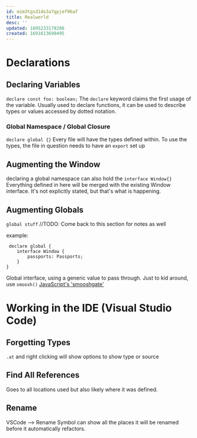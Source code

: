 ```yaml
---
id: mim3tgsd1do3a7gpjef96af
title: Realworld
desc: ''
updated: 1695233178206
created: 1691613690495
---
```

# Declarations
## Declaring Variables
`declare const foo: boolean;`
The `declare` keyword claims the first usage of the variable. Usually used to declare functions, it can be used to describe types or values accessed by dotted notation.

### Global Namespace / Global Closure
`declare global {}`
Every file will have the types defined within. To use the types, the file in question needs to have an `export` set up

## Augmenting the Window
declaring a global namespace can also hold the `interface Window{}`
Everything defined in here will be merged with the existing Window interface. It's not explicitly stated, but that's what is happening.

## Augmenting Globals
`global stuff` //TODO: Come back to this section for notes as well

example:

```
 declare global {
    interface Window {
        passports: Passports;
    }
}
```

Global interface, using a generic value to pass through.
Just to kid around, use `smoosh()`
[JavaScript's 'smooshgate'](https://developer.chrome.com/blog/smooshgate/)




# Working in the IDE (Visual Studio Code)
## Forgetting Types
`.at` and right clicking will show options to show type or source

## Find All References
Goes to all locations used but also likely where it was defined.

## Rename
VSCode --> Rename Symbol can show all the places it will be renamed before it automatically refactors.
